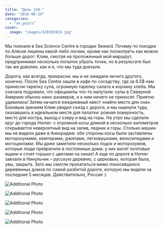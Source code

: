 ```yaml
---
title: "День 128."
date: "2016-08-24"
categories: 
  - "vk_posts"
cover:
  image: "images/428356919.jpg"
---
```


Мы поехали в Sea Science Centre в городке Seward. Почему-то поездки по Аляске лишены какой-либо логики, кроме как посмотреть как можно больше дорог: Клим, смотря на проложенный мой маршрут, предпринимал несколько попыток убрать точки, но в результате был так же доволен, как и я, что мы туда доехали.

<!--more-->

Дорога, как всегда, прекрасна: мы и не ожидали ничего другого, конечно. После Sea Centre зашли в кафе по соседству, где за 6.5$ нам принесли тарелку супа, огромную тарелку салата и корзину хлеба. Мы сначала подумали, что официанты что-то напутали: супы в Северной Америке обычно нано-размеров, и к ним ничего не приносят. Приятно удивились! Затем начался ежедневный квест «найти место для сна». Боковым зрением Клим увидел съезд с дороги, и мы нырнули туда, оказавшись в идеальном месте для палатки: ровная поверхность, место для костра, выход к озеру и вид на горы. На утро мы сделали круг до города Homer: с огромной косы длиной в несколько километров открывается невероятный вид на залив, ледник и горы. Столько машин мы не видели даже в Анкоридже: обе стороны косы были заставлены моторхоумами, кемперами, джипами, легковушками, велосипедами и мотоциклами. Мы даже заметили несколько лодок и моторхоумов, которые люди превратили в постоянные дома: у них висят почтовые ящики и стоят горшки с цветами на окнах! А еще по дороге в Homer заехали в Нинульчик – русскую деревню, с церковью, которая была, увы, закрыта. Зато мы смогли прокатиться мимо покосившихся деревянных домов по самой разбитой дороге, которую мы видели за последние 5 месяцев. Действительно, Россия :)

![Additional Photo](https://vodpop.ru/wp-content/uploads/2023/07/428356920.jpg)

![Additional Photo](https://vodpop.ru/wp-content/uploads/2023/07/428356924.jpg)

![Additional Photo](https://vodpop.ru/wp-content/uploads/2023/07/428356925.jpg)

![Additional Photo](https://vodpop.ru/wp-content/uploads/2023/07/428356927.jpg)

![Additional Photo](https://vodpop.ru/wp-content/uploads/2023/07/428356929.jpg)
